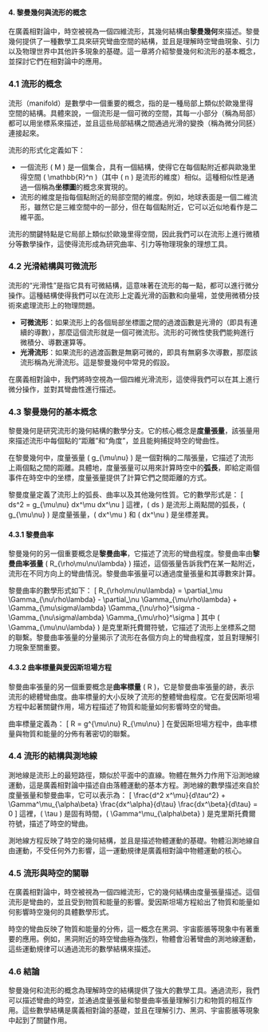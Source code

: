 #### 4. 黎曼幾何與流形的概念

在廣義相對論中，時空被視為一個四維流形，其幾何結構由**黎曼幾何**來描述。黎曼幾何提供了一種數學工具來研究彎曲空間的結構，並且是理解時空彎曲現象、引力以及物理世界中其他許多現象的基礎。這一章將介紹黎曼幾何和流形的基本概念，並探討它們在相對論中的應用。

### 4.1 流形的概念

流形（manifold）是數學中一個重要的概念，指的是一種局部上類似於歐幾里得空間的結構。具體來說，一個流形是一個可微的空間，其每一小部分（稱為局部）都可以用坐標系來描述，並且這些局部結構之間通過光滑的變換（稱為微分同胚）連接起來。

流形的形式化定義如下：
- 一個流形 \( M \) 是一個集合，具有一個結構，使得它在每個點附近都與歐幾里得空間 \( \mathbb{R}^n \)（其中 \( n \) 是流形的維度）相似。這種相似性是通過一個稱為**坐標圖**的概念來實現的。
- 流形的維度是指每個點附近的局部空間的維度。例如，地球表面是一個二維流形，雖然它是三維空間中的一部分，但在每個點附近，它可以近似地看作是二維平面。

流形的關鍵特點是它局部上類似於歐幾里得空間，因此我們可以在流形上進行微積分等數學操作，這使得流形成為研究曲率、引力等物理現象的理想工具。

### 4.2 光滑結構與可微流形

流形的“光滑性”是指它具有可微結構，這意味著在流形的每一點，都可以進行微分操作。這種結構使得我們可以在流形上定義光滑的函數和向量場，並使用微積分技術來處理流形上的物理問題。

- **可微流形**：如果流形上的各個局部坐標圖之間的過渡函數是光滑的（即具有連續的導數），那麼這個流形就是一個可微流形。流形的可微性使我們能夠進行微積分、導數運算等。
- **光滑流形**：如果流形的過渡函數是無窮可微的，即具有無窮多次導數，那麼該流形稱為光滑流形。這是黎曼幾何中常見的假設。

在廣義相對論中，我們將時空視為一個四維光滑流形，這使得我們可以在其上進行微分操作，並對其彎曲性進行描述。

### 4.3 黎曼幾何的基本概念

黎曼幾何是研究流形的幾何結構的數學分支。它的核心概念是**度量張量**，該張量用來描述流形中每個點的“距離”和“角度”，並且能夠捕捉時空的彎曲性。

在黎曼幾何中，度量張量 \( g_{\mu\nu} \) 是一個對稱的二階張量，它描述了流形上兩個點之間的距離。具體地，度量張量可以用來計算時空中的**弧長**，即給定兩個事件在時空中的坐標，度量張量提供了計算它們之間距離的方式。

黎曼度量定義了流形上的弧長、曲率以及其他幾何性質。它的數學形式是：
\[
ds^2 = g_{\mu\nu} dx^\mu dx^\nu
\]
這裡，\( ds \) 是流形上兩點間的弧長，\( g_{\mu\nu} \) 是度量張量，\( dx^\mu \) 和 \( dx^\nu \) 是坐標差異。

#### 4.3.1 黎曼曲率

黎曼幾何的另一個重要概念是**黎曼曲率**，它描述了流形的彎曲程度。黎曼曲率由**黎曼曲率張量** \( R_{\rho\mu\nu\lambda} \) 描述，這個張量告訴我們在某一點附近，流形在不同方向上的彎曲情況。黎曼曲率張量可以通過度量張量和其導數來計算。

黎曼曲率的數學形式如下：
\[
R_{\rho\mu\nu\lambda} = \partial_\mu \Gamma_{\nu\rho\lambda} - \partial_\nu \Gamma_{\mu\rho\lambda} + \Gamma_{\mu\sigma\lambda} \Gamma_{\nu\rho}^\sigma - \Gamma_{\nu\sigma\lambda} \Gamma_{\mu\rho}^\sigma
\]
其中 \( \Gamma_{\mu\nu\lambda} \) 是克里斯托費爾符號，它描述了流形上坐標系之間的聯繫。黎曼曲率張量的分量揭示了流形在各個方向上的彎曲程度，並且對理解引力現象至關重要。

#### 4.3.2 曲率標量與愛因斯坦場方程

黎曼曲率張量的另一個重要概念是**曲率標量** \( R \)，它是黎曼曲率張量的跡，表示流形的總體彎曲度。曲率標量的大小反映了流形的整體彎曲程度。它在愛因斯坦場方程中起著關鍵作用，場方程描述了物質和能量如何影響時空的彎曲。

曲率標量定義為：
\[
R = g^{\mu\nu} R_{\mu\nu}
\]
在愛因斯坦場方程中，曲率標量與物質和能量的分佈有著密切的聯繫。

### 4.4 流形的結構與測地線

測地線是流形上的最短路徑，類似於平面中的直線。物體在無外力作用下沿測地線運動，這是廣義相對論中描述自由落體運動的基本方程。測地線的數學描述來自於度量張量和黎曼曲率，它可以表示為：
\[
\frac{d^2 x^\mu}{d\tau^2} + \Gamma^\mu_{\alpha\beta} \frac{dx^\alpha}{d\tau} \frac{dx^\beta}{d\tau} = 0
\]
這裡，\( \tau \) 是固有時間，\( \Gamma^\mu_{\alpha\beta} \) 是克里斯托費爾符號，描述了時空的彎曲。

測地線方程反映了時空的幾何結構，並且是描述物體運動的基礎。物體沿測地線自由運動，不受任何外力影響，這一運動規律是廣義相對論中物體運動的核心。

### 4.5 流形與時空的關聯

在廣義相對論中，時空被視為一個四維流形，它的幾何結構由度量張量描述。這個流形是彎曲的，並且受到物質和能量的影響。愛因斯坦場方程給出了物質和能量如何影響時空幾何的具體數學形式。

時空的彎曲反映了物質和能量的分佈，這一概念在黑洞、宇宙膨脹等現象中有著重要的應用。例如，黑洞附近的時空彎曲極為強烈，物體會沿著彎曲的測地線運動，這些運動規律可以通過流形的數學結構來描述。

### 4.6 結論

黎曼幾何和流形的概念為理解時空的結構提供了強大的數學工具。通過流形，我們可以描述彎曲的時空，並通過度量張量和黎曼曲率張量理解引力和物質的相互作用。這些數學結構是廣義相對論的基礎，並且在理解引力、黑洞、宇宙膨脹等現象中起到了關鍵作用。